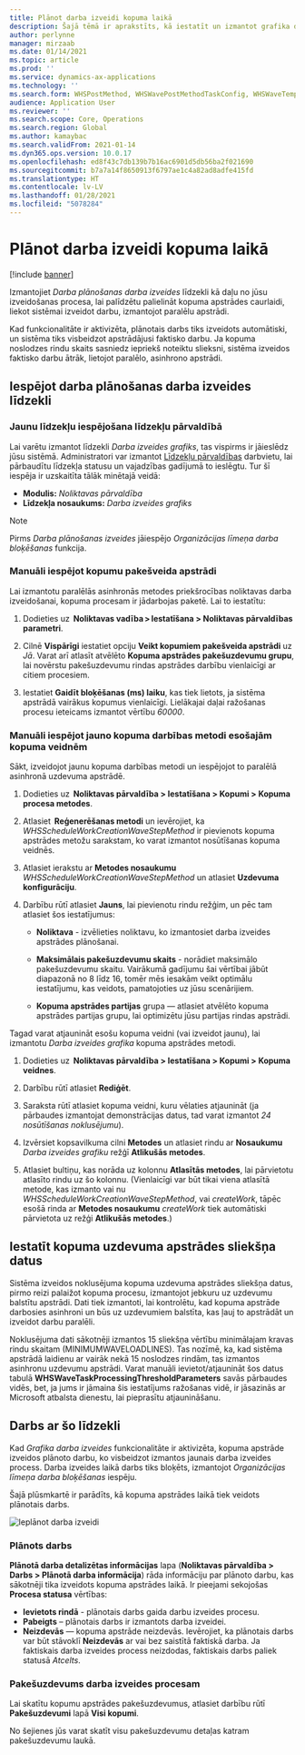 ```yaml
---
title: Plānot darba izveidi kopuma laikā
description: Šajā tēmā ir aprakstīts, kā iestatīt un izmantot grafika darba izveides kopuma apstrādes metodi.
author: perlynne
manager: mirzaab
ms.date: 01/14/2021
ms.topic: article
ms.prod: ''
ms.service: dynamics-ax-applications
ms.technology: ''
ms.search.form: WHSPostMethod, WHSWavePostMethodTaskConfig, WHSWaveTemplateTable, WHSParameters, WHSWaveTableListPage, WHSWorkTableListPage, WHSWorkTable, BatchJobEnhanced, WHSPlannedWorkOrder
audience: Application User
ms.reviewer: ''
ms.search.scope: Core, Operations
ms.search.region: Global
ms.author: kamaybac
ms.search.validFrom: 2021-01-14
ms.dyn365.ops.version: 10.0.17
ms.openlocfilehash: ed8f43c7db139b7b16ac6901d5db56ba2f021690
ms.sourcegitcommit: b7a7a14f8650913f6797ae1c4a82ad8adfe415fd
ms.translationtype: HT
ms.contentlocale: lv-LV
ms.lasthandoff: 01/28/2021
ms.locfileid: "5078284"
---
```

# <a name="schedule-work-creation-during-wave"></a>Plānot darba izveidi kopuma laikā

[!include [banner](../includes/banner.md)]

Izmantojiet *Darba plānošanas darba izveides* līdzekli kā daļu no jūsu izveidošanas procesa, lai palīdzētu palielināt kopuma apstrādes caurlaidi, liekot sistēmai izveidot darbu, izmantojot paralēlu apstrādi.

Kad funkcionalitāte ir aktivizēta, plānotais darbs tiks izveidots automātiski, un sistēma tiks visbeidzot apstrādājusi faktisko darbu. Ja kopuma noslodzes rindu skaits sasniedz iepriekš noteiktu slieksni, sistēma izveidos faktisko darbu ātrāk, lietojot paralēlo, asinhrono apstrādi.

## <a name="enable-the-schedule-work-creation-feature"></a>Iespējot darba plānošanas darba izveides līdzekli

### <a name="enable-the-feature-in-feature-management"></a>Jaunu līdzekļu iespējošana līdzekļu pārvaldībā

Lai varētu izmantot līdzekli *Darba izveides grafiks*, tas vispirms ir jāieslēdz jūsu sistēmā. Administratori var izmantot [Līdzekļu pārvaldības](../../fin-ops-core/fin-ops/get-started/feature-management/feature-management-overview.md) darbvietu, lai pārbaudītu līdzekļa statusu un vajadzības gadījumā to ieslēgtu. Tur šī iespēja ir uzskaitīta tālāk minētajā veidā:

- **Modulis:** *Noliktavas pārvaldība*
- **Līdzekļa nosaukums:** *Darba izveides grafiks*

> [!NOTE]
> Pirms *Darba plānošanas izveides* jāiespējo *Organizācijas līmeņa darba bloķēšanas* funkcija.

### <a name="manually-enable-batch-processing-of-waves"></a>Manuāli iespējot kopumu pakešveida apstrādi

Lai izmantotu paralēlās asinhronās metodes priekšrocības noliktavas darba izveidošanai, kopuma procesam ir jādarbojas paketē. Lai to iestatītu:

1. Dodieties uz  **Noliktavas vadība \> Iestatīšana \> Noliktavas pārvaldības parametri**.

1. Cilnē **Vispārīgi** iestatiet opciju **Veikt kopumiem pakešveida apstrādi** uz *Jā*. Varat arī atlasīt atvēlēto **Kopuma apstrādes pakešuzdevumu grupu**, lai novērstu pakešuzdevumu rindas apstrādes darbību vienlaicīgi ar citiem procesiem.

1. Iestatiet **Gaidīt bloķēšanas (ms) laiku**, kas tiek lietots, ja sistēma apstrādā vairākus kopumus vienlaicīgi. Lielākajai daļai ražošanas procesu ieteicams izmantot vērtību *60000*.

### <a name="manually-enable-the-new-wave-step-method-for-existing-wave-templates"></a>Manuāli iespējot jauno kopuma darbības metodi esošajām kopuma veidnēm

Sākt, izveidojot jaunu kopuma darbības metodi un iespējojot to paralēlā asinhronā uzdevuma apstrādē.

1. Dodieties uz  **Noliktavas pārvaldība \> Iestatīšana \> Kopumi \> Kopuma procesa metodes**.

1. Atlasiet  **Reģenerēšanas metodi** un ievērojiet, ka *WHSScheduleWorkCreationWaveStepMethod* ir pievienots kopuma apstrādes metožu sarakstam, ko varat izmantot nosūtīšanas kopuma veidnēs.

1. Atlasiet ierakstu ar **Metodes nosaukumu** *WHSScheduleWorkCreationWaveStepMethod* un atlasiet **Uzdevuma konfigurāciju**.

1. Darbību rūtī atlasiet **Jauns**, lai pievienotu rindu režģim, un pēc tam atlasiet šos iestatījumus:

    - **Noliktava** - izvēlieties noliktavu, ko izmantosiet darba izveides apstrādes plānošanai.

    - **Maksimālais pakešuzdevumu skaits** - norādiet maksimālo pakešuzdevumu skaitu. Vairākumā gadījumu šai vērtībai jābūt diapazonā no 8 līdz 16, tomēr mēs iesakām veikt optimālu iestatījumu, kas veidots, pamatojoties uz jūsu scenārijiem.

    - **Kopuma apstrādes partijas** grupa — atlasiet atvēlēto kopuma apstrādes partijas grupu, lai optimizētu jūsu partijas rindas apstrādi.

Tagad varat atjaunināt esošu kopuma veidni (vai izveidot jaunu), lai izmantotu *Darba izveides grafika* kopuma apstrādes metodi.

1. Dodieties uz  **Noliktavas pārvaldība \> Iestatīšana \> Kopumi \> Kopuma veidnes**.

1. Darbību rūtī atlasiet **Rediģēt**.

1. Saraksta rūtī atlasiet kopuma veidni, kuru vēlaties atjaunināt (ja pārbaudes izmantojat demonstrācijas datus, tad varat izmantot *24 nosūtīšanas noklusējumu*).

1. Izvērsiet kopsavilkuma cilni **Metodes** un atlasiet rindu ar **Nosaukumu** *Darba izveides grafiku* režģī **Atlikušās metodes**.

1. Atlasiet bultiņu, kas norāda uz kolonnu **Atlasītās metodes**, lai pārvietotu atlasīto rindu uz šo kolonnu. (Vienlaicīgi var būt tikai viena atlasītā metode, kas izmanto vai nu *WHSScheduleWorkCreationWaveStepMethod*, vai *createWork*, tāpēc esošā rinda ar **Metodes nosaukumu** *createWork*  tiek automātiski pārvietota uz režģi **Atlikušās metodes**.)

## <a name="set-wave-task-processing-threshold-data"></a>Iestatīt kopuma uzdevuma apstrādes sliekšņa datus

Sistēma izveidos noklusējuma kopuma uzdevuma apstrādes sliekšņa datus, pirmo reizi palaižot kopuma procesu, izmantojot jebkuru uz uzdevumu balstītu apstrādi. Dati tiek izmantoti, lai kontrolētu, kad kopuma apstrāde darbosies asinhroni un būs uz uzdevumiem balstīta, kas ļauj to apstrādāt un izveidot darbu paralēli.

Noklusējuma dati sākotnēji izmantos 15 sliekšņa vērtību minimālajam kravas rindu skaitam (MINIMUMWAVELOADLINES). Tas nozīmē, ka, kad sistēma apstrādā laidienu ar vairāk nekā 15 noslodzes rindām, tas izmantos asinhronu uzdevumu apstrādi. Varat manuāli ievietot/atjaunināt šos datus tabulā **WHSWaveTaskProcessingThresholdParameters** savās pārbaudes vidēs, bet, ja jums ir jāmaina šis iestatījums ražošanas vidē, ir jāsazinās ar Microsoft atbalsta dienestu, lai pieprasītu atjaunināšanu.

## <a name="work-with-the-feature"></a>Darbs ar šo līdzekli

Kad *Grafika darba izveides* funkcionalitāte ir aktivizēta, kopuma apstrāde izveidos plānoto darbu, ko visbeidzot izmantos jaunais darba izveides process. Darba izveides laikā darbs tiks bloķēts, izmantojot *Organizācijas līmeņa darba bloķēšanas* iespēju.

Šajā plūsmkartē ir parādīts, kā kopuma apstrādes laikā tiek veidots plānotais darbs.

![Ieplānot darba izveidi](media/schedule-work-creation-process.png)

### <a name="planned-work"></a>Plānots darbs

**Plānotā darba detalizētas informācijas** lapa (**Noliktavas pārvaldība \> Darbs \> Plānotā darba informācija**) rāda informāciju par plānoto darbu, kas sākotnēji tika izveidots kopuma apstrādes laikā. Ir pieejami sekojošas **Procesa statusa** vērtības:

- **Ievietots rindā** - plānotais darbs gaida darbu izveides procesu.
- **Pabeigts** – plānotais darbs ir izmantots darba izveidei.
- **Neizdevās** — kopuma apstrāde neizdevās. Ievērojiet, ka plānotais darbs var būt stāvoklī **Neizdevās** ar vai bez saistītā faktiskā darba. Ja faktiskais darba izveides process neizdodas, faktiskais darbs paliek statusā *Atcelts*.

### <a name="batch-job-for-the-work-creation-process"></a>Pakešuzdevums darba izveides procesam

Lai skatītu kopumu apstrādes pakešuzdevumus, atlasiet darbību rūtī **Pakešuzdevumi** lapā **Visi kopumi**.

No šejienes jūs varat skatīt visu pakešuzdevumu detaļas katram pakešuzdevumu laukā.
